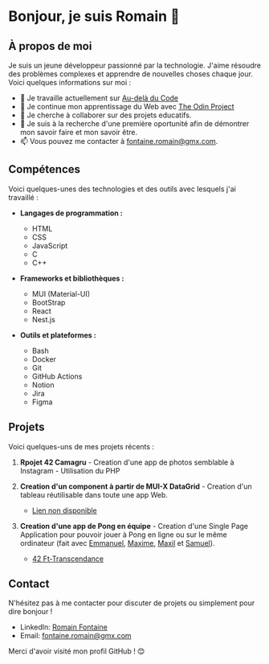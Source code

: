 # Bonjour, je suis Romain 👋

## À propos de moi

Je suis un jeune développeur passionné par la technologie. J'aime résoudre des problèmes complexes et apprendre de nouvelles choses chaque jour.
Voici quelques informations sur moi :

- 🔭 Je travaille actuellement sur [Au-delà du Code](#)
- 🌱 Je continue mon apprentissage du Web avec  [The Odin Project](https://www.theodinproject.com/)
- 👯 Je cherche à collaborer sur des projets educatifs.
- 🤔 Je suis à la recherche d'une première oportunité afin de démontrer mon savoir faire et mon savoir être.
- 📫 Vous pouvez me contacter à fontaine.romain@gmx.com.

## Compétences

Voici quelques-unes des technologies et des outils avec lesquels j'ai travaillé :

- **Langages de programmation :**
  - HTML
  - CSS
  - JavaScript
  - C
  - C++

- **Frameworks et bibliothèques :**
  - MUI (Material-UI)
  - BootStrap
  - React
  - Nest.js

- **Outils et plateformes :**
  - Bash
  - Docker
  - Git
  - GitHub Actions
  - Notion
  - Jira
  - Figma

## Projets

Voici quelques-uns de mes projets récents :

1. **Rpojet 42 Camagru** - Creation d'une app de photos semblable à Instagram - Utilisation du PHP

2. **Creation d'un component à partir de MUI-X DataGrid** - Creation d'un tableau réutilisable dans toute une app Web.
   - [Lien non disponible](#)

3. **Creation d'une app de Pong en équipe** - Creation d'une Single Page Application pour pouvoir jouer à Pong en ligne ou sur le même ordinateur (fait avec [Emmanuel](https://github.com/eguefif), [Maxime](https://github.com/PelletierM), [Maxil](https://github.com/Totoleader) et [Samuel](https://github.com/cloutiersamuel42)).
   - [42 Ft-Transcendance](https://github.com/rofont/42-ft_transcendence)


## Contact

N'hésitez pas à me contacter pour discuter de projets ou simplement pour dire bonjour !

- LinkedIn: [Romain Fontaine](https://www.linkedin.com/in/font-romain/)
- Email: fontaine.romain@gmx.com

Merci d'avoir visité mon profil GitHub ! 😊
